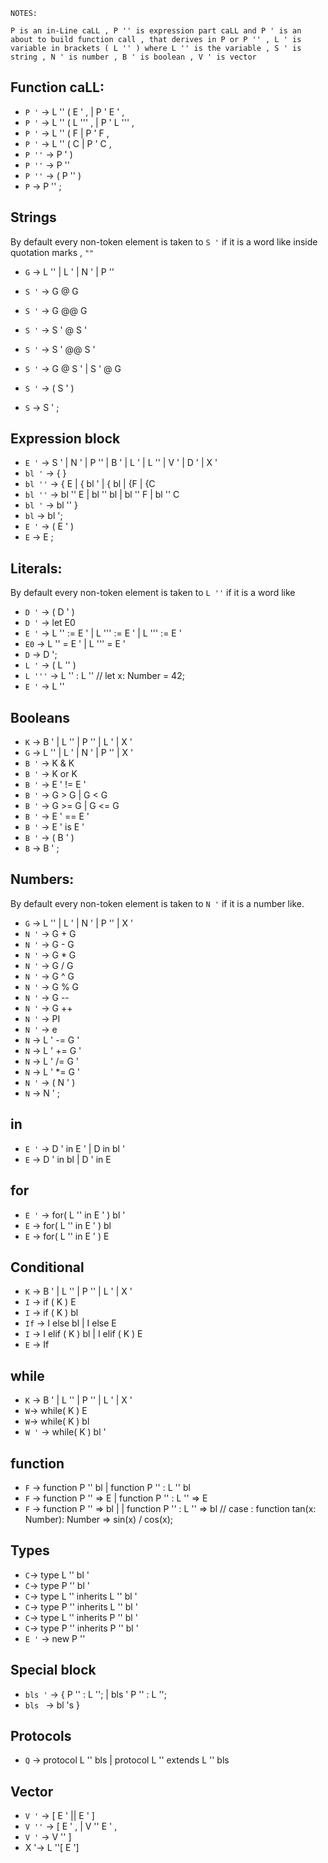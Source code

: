 
`NOTES:`

    P is an in-Line caLL , P '' is expression part caLL and P ' is an about to build function call , that derives in P or P '' , L ' is variable in brackets ( L '' ) where L '' is the variable , S ' is string , N ' is number , B ' is boolean , V ' is vector


## Function caLL:
 
* `P '` -> L '' ( E ' , $|$ P ' E ' ,
* `P '` -> L '' ( L ''' , $|$ P ' L ''' ,
* `P '` -> L '' ( F  $|$ P ' F ,
* `P '` -> L '' ( C  $|$ P ' C  ,
* `P ''` -> P ' )
* `P ''` -> P '' 
* `P ''` -> ( P '' )
* `P` -> P '' ;

## Strings

By default every non-token element is taken to `S '` if it is a word like inside quotation marks , `""`

* `G` -> L '' $|$ L ' $|$ N ' $|$ P ''

* `S '` -> G @ G 
* `S '` -> G @@ G 
* `S '` -> S ' @ S '
* `S '` -> S ' @@ S ' 
* `S '` -> G @ S ' $|$ S ' @ G
* `S '` -> ( S ' )
* `S` -> S ' ;

## Expression block

* `E '` -> S ' $|$ N ' $|$ P '' $|$ B ' $|$ L ' $|$ L '' $|$ V ' $|$ D ' $|$ X '
* `bl '` -> { }
* `bl ''` -> { E $|$ { bl ' $|$ { bl $|$ {F $|$ {C   
* `bl ''` -> bl '' E $|$ bl '' bl $|$ bl '' F $|$ bl '' C    
* `bl '` -> bl '' }
* `bl` -> bl ';
* `E '` -> ( E ' )
* `E`  -> E ;

## Literals:

By default every non-token element is taken to `L ''` if it is a word like

* `D '` -> ( D ' )
* `D '` -> let E0
* `E '` -> L '' := E ' $|$ L ''' := E ' $|$ L ''' := E '
* `E0` -> L '' = E ' $|$ L ''' = E '
* `D` -> D '; 
* `L '` -> ( L '' ) 
* `L '''` -> L '' : L '' // let x: Number = 42;
* `E '` -> L ''

## Booleans

* `K` -> B ' $|$ L '' $|$ P '' $|$ L ' $|$ X '
* `G` -> L '' $|$ L ' $|$ N ' $|$ P '' $|$ X '
* `B '` -> K & K
* `B '` -> K or K
* `B '` -> E ' != E ' 
* `B '` ->  G > G $|$ G < G
* `B '` ->  G >= G $|$ G <= G
* `B '` -> E ' == E ' 
* `B '` ->  E ' is E '
* `B '` -> ( B ' )
* `B` -> B ' ; 

## Numbers:

By default every non-token element is taken to `N '` if it is a number like.

* `G` -> L '' $|$ L ' $|$ N ' $|$ P '' $|$ X '
* `N '` -> G + G
* `N '` -> G - G
* `N '` -> G * G
* `N '` -> G / G
* `N '` -> G ^ G
* `N '` -> G % G
* `N '` -> G --
* `N '` -> G ++
* `N '` -> PI
* `N '` -> e 
* `N` -> L ' -= G '
* `N` -> L ' += G '
* `N` -> L ' /= G '
* `N` -> L ' *= G '
* `N '` -> ( N ' )
* `N` -> N ' ; 
   
## in

* `E '` -> D ' in E ' $|$ D in bl ' 
* `E` -> D ' in bl $|$ D ' in E

## for

* `E '` -> for( L '' in E ' ) bl '
* `E` -> for( L '' in E ' ) bl
* `E` -> for( L '' in E ' ) E

##  Conditional

* `K` -> B ' $|$ L '' $|$ P '' $|$ L ' $|$ X '
* `I` -> if ( K ) E
* `I` -> if ( K ) bl
* `If` -> I else bl $|$ I else E
* `I` -> I elif ( K ) bl $|$ I  elif ( K ) E
* `E` -> If

## while

* `K` -> B ' $|$ L '' $|$ P '' $|$ L ' $|$ X '
* `W`-> while( K ) E
* `W`-> while( K ) bl
* `W '` -> while( K ) bl '

## function

* `F` -> function P '' bl $|$ function P '' : L '' bl
* `F` -> function P '' => E $|$ function P '' : L '' => E
* `F` -> function P '' => bl $|$ $|$ function P '' : L '' => bl  // case : function tan(x: Number): Number => sin(x) / cos(x);
  
## Types

* `C`-> type L '' bl '
* `C`-> type P '' bl ' 
* `C`-> type L '' inherits L '' bl '
* `C`-> type P '' inherits L '' bl '
* `C`-> type L '' inherits P '' bl '
* `C`-> type P '' inherits P '' bl '
* `E '` -> new P ''

## Special block

* `bls '` -> { P '' : L ''; $|$ bls ' P '' : L '';
* `bls ` -> bl 's }

## Protocols

* `Q` -> protocol L '' bls $|$ protocol L '' extends L '' bls

## Vector

* `V '` -> [ E ' || E ' ]
* `V ''` -> [ E ' , $|$ V '' E ' ,
* `V '` -> V '' ]
* X '-> L ''[ E ']